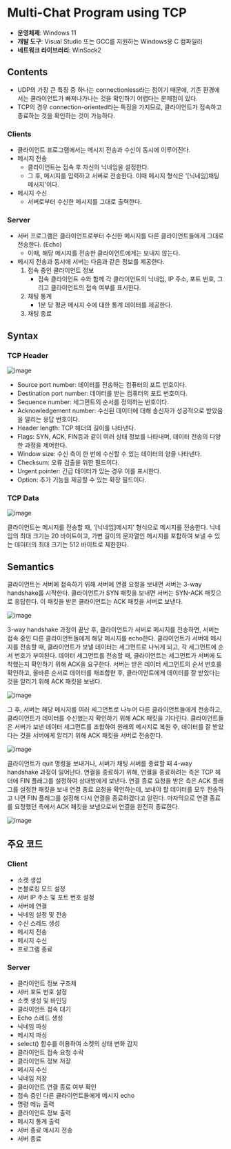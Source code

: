 # Multi-Chat Program using TCP
* **운영체제**: Windows 11
* **개발 도구**: Visual Studio 또는 GCC를 지원하는 Windows용 C 컴파일러
* **네트워크 라이브러리**: WinSock2
## Contents
* UDP의 가장 큰 특징 중 하나는 connectionless라는 점이기 때문에, 기존 환경에서는 클라이언트가 빠져나가나는 것을 확인하기 어렵다는 문제점이 있다.
* TCP의 경우 connection-oriented라는 특징을 가지므로, 클라이언트가 접속하고 종료하는 것을 확인하는 것이 가능하다.
### Clients
* 클라이언트 프로그램에서는 메시지 전송과 수신이 동시에 이루어진다.
* 메시지 전송
  * 클라이언트는 접속 후 자신의 닉네임을 설정한다.
  * 그 후, 메시지를 입력하고 서버로 전송한다. 이때 메시지 형식은 '[닉네임]채팅 메시지'이다.
* 메시지 수신
  * 서버로부터 수신한 메시지를 그대로 출력한다.
### Server
* 서버 프로그램은 클라이언트로부터 수신한 메시지를 다른 클라이언트들에게 그대로 전송한다. (Echo)
  * 이때, 해당 메시지를 전송한 클라이언트에게는 보내지 않는다.
* 메시지 전송과 동시에 서버는 다음과 같은 정보를 제공한다.
  1. 접속 중인 클라이언트 정보
     * 접속 클라이언트 수와 함께 각 클라이언트의 닉네임, IP 주소, 포트 번호, 그리고 클라이언트의 접속 여부를 표시한다.
  2. 채팅 통계
     * 1분 당 평균 메시지 수에 대한 통계 데이터를 제공한다.
  3. 채팅 종료
## Syntax
### TCP Header
![image](https://github.com/user-attachments/assets/06e73876-ce54-4b60-b4de-5f7567626cc7)

-	Source port number: 데이터를 전송하는 컴퓨터의 포트 번호이다.
-	Destination port number: 데이터를 받는 컴퓨터의 포트 번호이다.
-	Sequence number: 세그먼트의 순서를 정의하는 번호이다.
-	Acknowledgement number: 수신된 데이터에 대해 송신자가 성공적으로 받았음을 알리는 응답 번호이다.
-	Header length: TCP 헤더의 길이를 나타낸다.
-	Flags: SYN, ACK, FIN등과 같이 여러 상태 정보를 나타내며, 데이터 전송의 다양한 과정을 제어한다.
-	Window size: 수신 측이 한 번에 수신할 수 있는 데이터의 양을 나타낸다.
-	Checksum: 오류 검출을 위한 필드이다.
-	Urgent pointer: 긴급 데이터가 있는 경우 이를 표시한다.
-	Option: 추가 기능을 제공할 수 있는 확장 필드이다. 

### TCP Data
![image](https://github.com/user-attachments/assets/25c9f9b3-2039-4565-9f94-4ae6b50bff24)

클라이언트는 메시지를 전송할 때, ‘[닉네임]메시지’ 형식으로 메시지를 전송한다. 닉네임의 최대 크기는 20 바이트이고, 가변 길이의 문자열인 메시지를 포함하여 보낼 수 있는 데이터의 최대 크기는 512 바이트로 제한한다.
## Semantics
클라이언트는 서버에 접속하기 위해 서버에 연결 요청을 보내면 서버는 3-way handshake를 시작한다. 클라이언트가 SYN 패킷을 보내면 서버는 SYN-ACK 패킷으로 응답한다. 이 패킷을 받은 클라이언트는 ACK 패킷을 서버로 보낸다. 

![image](https://github.com/user-attachments/assets/f0ebf939-f530-472e-825f-daef50062d38)

3-way handshake 과정이 끝난 후, 클라이언트가 서버로 메시지를 전송하면, 서버는 접속 중인 다른 클라이언트들에게 해당 메시지를 echo한다. 클라이언트가 서버에 메시지를 전송할 때, 클라이언트가 보낼 데이터는 세그먼트로 나뉘게 되고, 각 세그먼트에 순서 번호가 부여된다. 데이터 세그먼트를 전송할 때, 클라이언트는 세그먼트가 서버에 도착했는지 확인하기 위해 ACK을 요구한다. 서버는 받은 데이터 세그먼트의 순서 번호를 확인하고, 올바른 순서로 데이터를 재조합한 후, 클라이언트에게 데이터를 잘 받았다는 것을 알리기 위해 ACK 패킷을 보낸다. 

![image](https://github.com/user-attachments/assets/ed413de5-b2d1-4146-a77e-1f1ed5cc7be1)

그 후, 서버는 해당 메시지를 여러 세그먼트로 나누어 다른 클라이언트들에게 전송하고, 클라이언트가 데이터를 수신했는지 확인하기 위해 ACK 패킷을 기다린다. 클라이언트들은 서버가 보낸 데이터 세그먼트를 조합하여 원래의 메시지로 복원 후, 데이터를 잘 받았다는 것을 서버에게 알리기 위해 ACK 패킷을 서버로 전송한다. 

![image](https://github.com/user-attachments/assets/91462795-7cc1-48c9-b576-bca3f2f35562)

클라이언트가 quit 명령을 보내거나, 서버가 채팅 서버를 종료할 때 4-way handshake 과정이 일어난다. 연결을 종료하기 위해, 연결을 종료하려는 측은 TCP 헤더에 FIN 플래그를 설정하여 상대방에게 보낸다. 연결 종료 요청을 받은 측은 ACK 플래그를 설정한 패킷을 보내 연결 종료 요청을 확인하는데, 보내야 할 데이터를 모두 전송하고 나면 FIN 플래그를 설정해 다시 연결을 종료하겠다고 알린다. 마자막으로 연결 종료를 요청했던 측에서 ACK 패킷을 보냄으로써 연결을 완전히 종료한다.

![image](https://github.com/user-attachments/assets/6a906ec0-1d2d-41b4-a102-b7602daa5d46)

## 주요 코드
### Client
- 소켓 생성
- 논블로킹 모드 설정
- 서버 IP 주소 및 포트 번호 설정
- 서버에 연결
- 닉네임 설정 및 전송
- 수신 스레드 생성
- 메시지 전송
- 메시지 수신
- 프로그램 종료 
### Server
- 클라이언트 정보 구조체
- 서버 포트 번호 설정
- 소켓 생성 및 바인딩
- 클라이언트 접속 대기
- Echo 스레드 생성
- 닉네임 파싱
- 메시지 파싱
- select() 함수를 이용하여 소켓의 상태 변화 감지
- 클라이언트 접속 요청 수락
- 클라이언트 정보 저장
- 메시지 수신
- 닉네임 저장
- 클라이언트 연결 종료 여부 확인
- 접속 중인 다른 클라이언트들에게 메시지 echo
- 명령 메뉴 출력
- 클라이언트 정보 출력
- 메시지 통계 출력
- 서버 종료 메시지 전송
- 서버 종료

